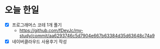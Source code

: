 # 오늘 한일

- [x]  프로그래머스 코테 1개 풀기
    - https://github.com/fDevJc/my-study/commit/aa6293746c5d7904e667b63384d35d63648c74a9
- [x]  네이버클라우드 사용후기 작성